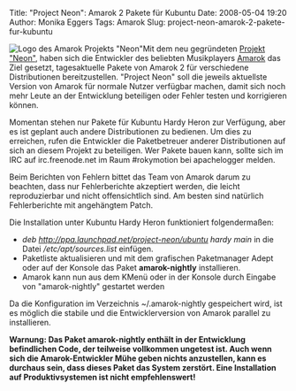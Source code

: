 Title: "Project Neon": Amarok 2 Pakete für Kubuntu
Date: 2008-05-04 19:20
Author: Monika Eggers
Tags: Amarok
Slug: project-neon-amarok-2-pakete-fur-kubuntu

![Logo des Amarok Projekts
"Neon"](http://www.kubuntu-de.org/files/ProjectNeonLogo.png)Mit dem neu gegründeten [Projekt
"Neon"](http://amarok.kde.org/wiki/User:Apachelogger/Project_Neon),
haben sich die Entwickler des beliebten Musikplayers
[Amarok](http://amarok.kde.org) das Ziel gesetzt, tagesaktuelle Pakete
von Amarok 2 für verschiedene Distributionen bereitzustellen. "Project
Neon" soll die jeweils aktuellste Version von Amarok für normale Nutzer
verfügbar machen, damit sich noch mehr Leute an der Entwicklung
beteiligen oder Fehler testen und korrigieren können.


Momentan stehen nur Pakete für Kubuntu Hardy Heron zur Verfügung, aber
es ist geplant auch andere Distributionen zu bedienen. Um dies zu
erreichen, rufen die Entwickler die Paketbetreuer anderer Distributionen
auf sich an diesem Projekt zu beteiligen. Wer Pakete bauen kann, sollte
sich im IRC auf irc.freenode.net im Raum \#rokymotion bei apachelogger
melden.


<!--break--><!--break-->

Beim Berichten von Fehlern bittet das Team von Amarok darum zu beachten,
dass nur Fehlerberichte akzeptiert werden, die leicht reproduzierbar und
nicht offensichtlich sind. Am besten sind natürlich Fehlerberichte mit
angehängtem Patch.


Die Installation unter Kubuntu Hardy Heron funktioniert folgendermaßen:


-   *deb <http://ppa.launchpad.net/project-neon/ubuntu> hardy main* in
    die Datei */etc/apt/sources.list* einfügen.
-   Paketliste aktualisieren und mit dem grafischen Paketmanager Adept
    oder auf der Konsole das Paket **amarok-nightly** installieren.
-   Amarok kann nun aus dem KMenü oder in der Konsole durch Eingabe von
    "amarok-nightly" gestartet werden


Da die Konfiguration im Verzeichnis \~/.amarok-nightly gespeichert wird,
ist es möglich die stabile und die Entwicklerversion von Amarok parallel
zu installieren.


**Warnung: Das Paket amarok-nightly enthält in der Entwicklung
befindlichen Code, der teilweise vollkommen ungetest ist. Auch wenn sich
die Amarok-Entwickler Mühe geben nichts anzustellen, kann es durchaus
sein, dass dieses Paket das System zerstört. Eine Installation auf
Produktivsystemen ist nicht empfehlenswert!**



